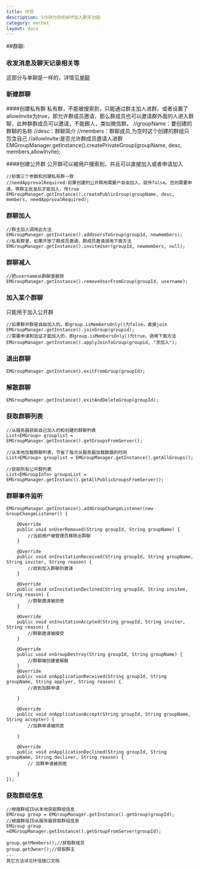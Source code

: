 ```yaml
---
title: 环信
description: 5分钟为你的APP加入聊天功能
category: emchat
layout: docs
---
```


##群聊:

### 收发消息及聊天记录相关等

这部分与单聊是一样的，详情见[单聊](http://developer.easemob.com/docs/emchat/android/singlechat.html)

### 新建群聊
####创建私有群
私有群，不能被搜索到，只能通过群主加人进群，或者设置了allowInvite为true，即允许群成员邀请，那么群成员也可以邀请群外面的人进入群聊，此种群群成员可以邀请，不能踢人，类似微信群。
	//groupName：要创建的群聊的名称
	//desc：群聊简介
	//members：群聊成员,为空时这个创建的群组只包含自己
	//allowInvite:是否允许群成员邀请人进群
	EMGroupManager.getInstance().createPrivateGroup(groupName, desc, members,allowInvite);

####创建公开群 
公开群可以被用户搜索到，并且可以直接加入或者申请加入

	//前面三个参数和创建私有群一致
	//needApprovalRequired:如果创建的公开群用需要户自由加入，就传false。否则需要申请，等群主批准后才能加入，传true
	EMGroupManager.getInstance().createPublicGroup(groupName, desc, members, needApprovalRequired);
	

### 群聊加人
	//群主加人调用此方法
	EMGroupManager.getInstance().addUsersToGroup(groupId, newmembers);
	//私有群里，如果开放了群成员邀请，群成员邀请调用下面方法
	EMGroupManager.getInstance().inviteUser(groupId, newmembers, null);

### 群聊减人

	//把username从群聊里删除
	EMGroupManager.getInstance().removeUserFromGroup(groupId, username);

### 加入某个群聊
只能用于加入公开群

	//如果群开群是自由加入的，即group.isMembersOnly()为false，直接join
	EMGroupManager.getInstance().joinGroup(groupid);
	//需要申请和验证才能加入的，即group.isMembersOnly()为true，调用下面方法
	EMGroupManager.getInstance().applyJoinToGroup(groupid, "求加入");
### 退出群聊

	EMGroupManager.getInstance().exitFromGroup(groupId);

### 解散群聊
	EMGroupManager.getInstance().exitAndDeleteGroup(groupId);

### 获取群聊列表

	//从服务器获取自己加入的和创建的群聊列表
	List<EMGroup> grouplist = EMGroupManager.getInstance().getGroupsFromServer();

	//从本地加载群聊列表，节省了每次从服务器加载数据的时间
	List<EMGroup> grouplist = EMGroupManager.getInstance().getAllGroups();

	//获取所有公开群列表
	List<EMGroupInfo> groupsList = EMGroupManager.getInstanc().getAllPublicGroupsFromServer();


### 群聊事件监听

	EMGroupManager.getInstance().addGroupChangeListener(new GroupChangeListener() {

		@Override
		public void onUserRemoved(String groupId, String groupName) {
			//当前用户被管理员移除出群聊
		}
		
		@Override
		public void onInvitationReceived(String groupId, String groupName, String inviter, String reason) {
			//收到加入群聊的邀请
		}
		
		@Override
		public void onInvitationDeclined(String groupId, String invitee, String reason) {
			//群聊邀请被拒绝
		}
		
		@Override
		public void onInvitationAccpted(String groupId, String inviter, String reason) {
			//群聊邀请被接受
		}
		
		@Override
		public void onGroupDestroy(String groupId, String groupName) {
			//群聊被创建者解散
		}
		@Override
		public void onApplicationReceived(String groupId, String groupName, String applyer, String reason) {
			//收到加群申请
			
		}

		@Override
		public void onApplicationAccept(String groupId, String groupName, String accepter) {
			//加群申请被同意
			
		}

		@Override
		public void onApplicationDeclined(String groupId, String groupName, String decliner, String reason) {
			// 加群申请被拒绝
			
		}
	});

### 获取群组信息
	//根据群组ID从本地获取群组信息
	EMGroup group = EMGroupManager.getInstance().getGroup(groupId);
	//根据群组ID从服务器获取群组信息
	EMGroup group =EMGroupManager.getInstance().getGroupFromServer(groupId);

	group.getMembers();//获取群成员
	group.getOwner();//获取群主
    ...
	其它方法详见环信接口文档

